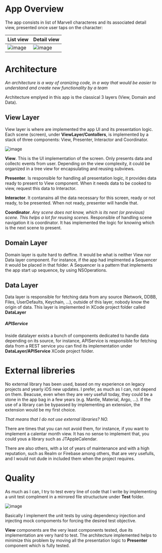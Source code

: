 # App Overview

The app consists in list of Marvell characteres and its associated detail view, presented once user taps on the character:

| List view      | Detail view |
| ----------- | ----------- |
| ![image](https://user-images.githubusercontent.com/4647295/209925551-34a711f9-98cf-48f7-9929-537ca3cb9e23.png)      | ![image](https://user-images.githubusercontent.com/4647295/209933050-257b1e4b-1383-4ab8-ab6b-10ea781ab7aa.png)     |


# Architecture
_An architecture is a way of oranizing code, in a way that would be easier to understand and create new functionality by a team_

Architecture emplyed in this app is the classical 3 layers (View, Domain and Data). 

## View Layer
View layer is where are implemented the app UI and its presentation logic. Each scene (screen), under __ViewLayer/Contollers__, is implemented by a stack of three components: View, Presenter, Interactor and Coordinator.

![image](https://user-images.githubusercontent.com/4647295/209935891-e61bc712-ab3d-4191-9d18-712a5248464d.png)

**View**. This is the UI implementation of the screen. Only presents data and collectc events from user. Depending on the view complexity, it could be organized in a tree view for encapsulating and reusing subviews.

**Presenter**. Is responsible for handling all presentation logic, it provides data ready to present to View component. When it needs data to be cooked to view, request this data to Interactor. 

**Interactor**. It contanains all the data necessary for this screen, ready or not ready, to be presented. When not ready, presenter will handle that.

**Coordinator**. _Any scene does not know, which is its next (or previous) scene. This helps a lot for reusing scenes_. Responsible of handling scene navigation it is coordinator. It has implemented the logic for knowing which is the next scene to present. 


## Domain Layer
Domain layer is quite hard to deffine. It would be what is neither View nor Data layer component. For instance, if the app had implmented a Sequencer it would be placed in that folder. A Sequencer is a pattern that implements the app start up sequence, by using NSOperations.


## Data Layer
Data layer is responsible for fetching data from any source (Network, DDBB, Files, UserDefaults, Keychain, ...), outside of this layer, nobody know the origin of data. This layer is implemented in XCode project folder called __DataLayer__
##### APIService
Inside datalayer exists a bunch of components dedicated to handle data depending on its source, for instance, APIService is responsible for fetching data from a REST service you can find its implementation under __DataLayer/APIService__ XCode project folder. 


# External libreries

No external library has been used, based on my experience on legacy projects and yearly iOS new updates. I prefer, as much as I can, not depend on them. Beacuse, even when they are very usefull today, they could be a stone in the app bag in a few years (e.g. Mantle, Material, Argo, ...). If the use of a library can be bypassed by implementing an extension, the extension would be my first choice. 

_That means that I do not use external libraries? NO._  

There are times that you can not avoid them, for instance, if you want to implement a calentar month view. It has no sense to implement that, you could yous a library such as JTAppleCalendar.

There are also others, with a lot of years of maintenance and with a high reputation, such as Realm or Firebase among others, that are very usefulls, and I would not dude in included them when the project requires.


# Quality

As much as I can, I try to test every line of code that I write by implementing a unit test complment in a mirrored file structucture under __Test__ folder.

![image](https://user-images.githubusercontent.com/4647295/209940633-78c0b6a6-f898-44cb-88b9-9291aa7f4467.png)

Basically I implement the unit tests by using dependency injection and injecting mock compoments for forcing the desired test objective.

**View** components are the very least components tested, due its implementation are very hard to test. The architecture implemented helps to minimize this problem by moving all the presentation logic to **Presenter** component which is fully tested.


